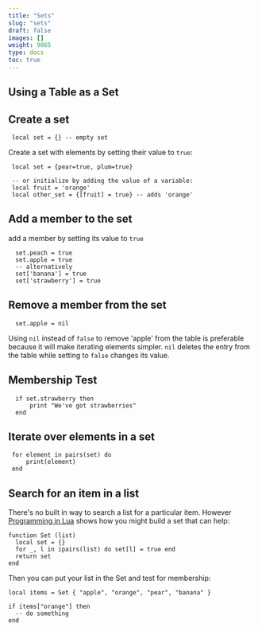 ```yaml
---
title: "Sets"
slug: "sets"
draft: false
images: []
weight: 9865
type: docs
toc: true
---
```


## Using a Table as a Set

## Create a set

     local set = {} -- empty set

Create a set with elements by setting their value to `true`:

     local set = {pear=true, plum=true}

     -- or initialize by adding the value of a variable:
     local fruit = 'orange'
     local other_set = {[fruit] = true} -- adds 'orange'


## Add a member to the set

add a member by setting its value to `true`

      set.peach = true
      set.apple = true
      -- alternatively
      set['banana'] = true
      set['strawberry'] = true

## Remove a member from the set

      set.apple = nil
  
Using `nil` instead of `false` to remove 'apple' from the table is preferable because it will make iterating elements simpler. `nil` deletes the entry from the table while setting to `false` changes its value.

## Membership Test

      if set.strawberry then
          print "We've got strawberries"
      end

## Iterate over elements in a set

     for element in pairs(set) do
         print(element)
     end

## Search for an item in a list
There's no built in way to search a list for a particular item. However [Programming in Lua](http://www.lua.org/pil/11.5.html) shows how you might build a set that can help:

    function Set (list)
      local set = {}
      for _, l in ipairs(list) do set[l] = true end
      return set
    end

Then you can put your list in the Set and test for membership:

    local items = Set { "apple", "orange", "pear", "banana" }

    if items["orange"] then
      -- do something
    end

